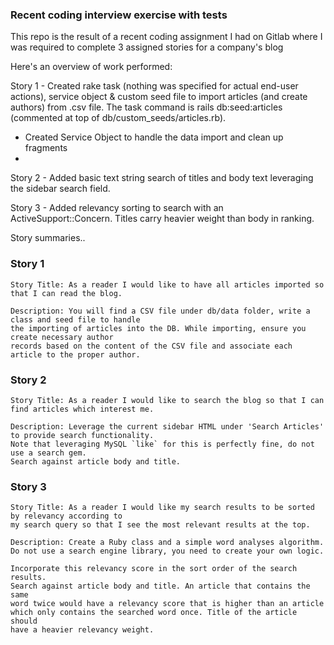 ### Recent coding interview exercise with tests

This repo is the result of a recent coding assignment I had on Gitlab where I was required to complete 3 assigned stories for a company's blog

Here's an overview of work performed:

Story 1 - Created rake task (nothing was specified for actual end-user actions), service object & custom seed file to import articles (and create authors) from .csv file. The task command is rails db:seed:articles (commented at top of db/custom_seeds/articles.rb).
  - Created Service Object to handle the data import and clean up fragments
  - 


Story 2 - Added basic text string search of titles and body text leveraging the sidebar search field.


Story 3 - Added relevancy sorting to search with an ActiveSupport::Concern. Titles carry heavier weight than body in ranking.

Story summaries..

### Story 1

```
Story Title: As a reader I would like to have all articles imported so that I can read the blog.

Description: You will find a CSV file under db/data folder, write a class and seed file to handle
the importing of articles into the DB. While importing, ensure you create necessary author
records based on the content of the CSV file and associate each article to the proper author.
```

### Story 2
```
Story Title: As a reader I would like to search the blog so that I can find articles which interest me.

Description: Leverage the current sidebar HTML under 'Search Articles' to provide search functionality.
Note that leveraging MySQL `like` for this is perfectly fine, do not use a search gem.
Search against article body and title.
```

### Story 3
```
Story Title: As a reader I would like my search results to be sorted by relevancy according to
my search query so that I see the most relevant results at the top.

Description: Create a Ruby class and a simple word analyses algorithm.
Do not use a search engine library, you need to create your own logic.

Incorporate this relevancy score in the sort order of the search results.
Search against article body and title. An article that contains the same
word twice would have a relevancy score that is higher than an article
which only contains the searched word once. Title of the article should
have a heavier relevancy weight.
```

